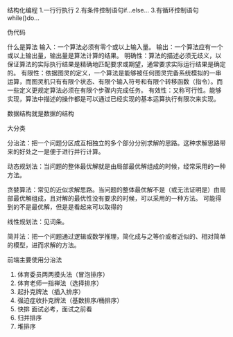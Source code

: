 结构化编程
1.一行行执行
2.有条件控制语句if...else...
3.有循环控制语句while()do...

伪代码

什么是算法
输入：一个算法必须有零个或以上输入量。
输出：一个算法应有一个或以上输出量，输出量是算法计算的结果。
明确性：算法的描述必须无歧义，以保证算法的实际执行结果是精确地匹配要求或期望，通常要求实际运行结果是确定的。
有限性：依据图灵的定义，一个算法是能够被任何图灵完备系统模拟的一串运算，而图灵机只有有限个状态、有限个输入符号和有限个转移函数（指令）。而一些定义更规定算法必须在有限个步骤内完成任务。
有效性：又称可行性。能够实现，算法中描述的操作都是可以通过已经实现的基本运算执行有限次来实现。

数据结构就是数据的结构

大分类

分治法：把一个问题分区成互相独立的多个部分分别求解的思路。这种求解思路带来的好处之一是便于进行并行计算。

动态规划法：当问题的整体最优解就是由局部最优解组成的时候，经常采用的一种方法。

贪婪算法：常见的近似求解思路。当问题的整体最优解不是（或无法证明是）由局部最优解组成，且对解的最优性没有要求的时候，可以采用的一种方法。
可能得到的不是最优解，但是是看起来可以取得的

线性规划法：见词条。

简并法：把一个问题通过逻辑或数学推理，简化成与之等价或者近似的、相对简单的模型，进而求解的方法。

前端主要使用分治法

1. 体育委员两两摸头法（冒泡排序）
2. 体育老师一指禅法（选择排序）
3. 起扑克牌法（插入排序）
4. 强迫症收扑克牌法（基数排序/桶排序）
5. 快排  面试必考，面试之前看
6. 归并排序
7. 堆排序

